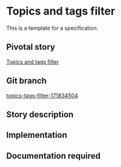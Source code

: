 <!-- Generate a new file using -->
<!-- sed -e "s/\Topics and tags filter/My story/" -e "s/\171834504/156128780/" -e "s/\topics-tags-filter-171834504/`git_current_branch`/g" template.md | tee "`git_current_branch`.md" -->

# Topics and tags filter

This is a template for a specification.

## Pivotal story

[Topics and tags filter](https://www.pivotaltracker.com/story/show/171834504)

## Git branch

[topics-tags-filter-171834504](https://github.com/HammerMuseum/hammer-video/topics-tags-filter-171834504)

## Story description

## Implementation

## Documentation required
